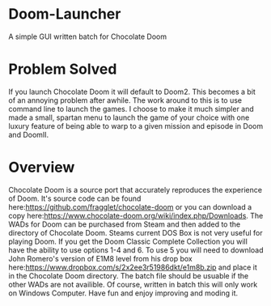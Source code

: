 # Doom-Launcher
A simple GUI written batch for Chocolate Doom

# Problem Solved
If you launch Chocolate Doom it will default to Doom2. This becomes a bit of an annoying problem after awhile. The work around to this is to use command line to launch the games. I choose to make it much simpler and made a small, spartan menu to launch the game of your choice with one luxury feature of being able to warp to a given mission and episode in Doom and DoomII.

# Overview
Chocolate Doom is a source port that accurately reproduces the experience of Doom. It's source code can be found here:https://github.com/fragglet/chocolate-doom or you can download a copy here:https://www.chocolate-doom.org/wiki/index.php/Downloads. The WADs for Doom can be purchased from Steam and then added to the directory of Chocolate Doom. Steams current DOS Box is not very useful for playing Doom. If you get the Doom Classic Complete Collection you will have the ability to use options 1-4 and 6. To use 5 you will need to download John Romero's version of E1M8 level from his drop box here:https://www.dropbox.com/s/2x2ee3r51986dkt/e1m8b.zip and place it in the Chocolate Doom directory. The batch file should be usuable if the other WADs are not availible. Of course, written in batch this will only work on Windows Computer. Have fun and enjoy improving and moding it.
